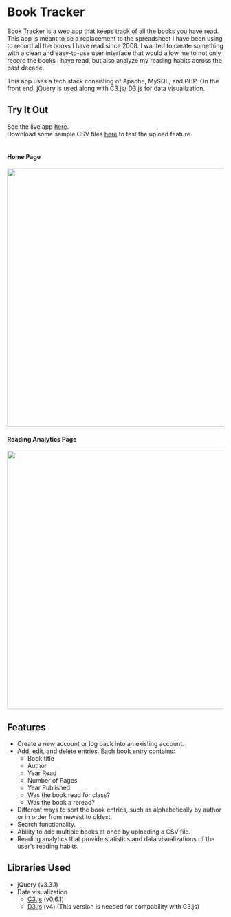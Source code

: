 # Book Tracker
Book Tracker is a web app that keeps track of all the books you have read. This app is meant to be a replacement to the spreadsheet I have been using to record all the books I have read since 2008. I wanted to create something with a clean and easy-to-use user interface that would allow me to not only record the books I have read, but also analyze my reading habits across the past decade. 

This app uses a tech stack consisting of Apache, MySQL, and PHP. On the front end, jQuery is used along with C3.js/ D3.js for data visualization.  

## Try It Out
See the live app [here](https://still-scrubland-90743.herokuapp.com/).
<br>
Download some sample CSV files [here](https://github.com/stephaniekyyip/bookTracker/tree/master/csv_files) to test the upload feature.
<br>
<br>
#### Home Page
<img src = "https://github.com/stephaniekyyip/bookTracker/blob/master/bookTrackerScreenshot.png" width = "600px"></img>
<br>

#### Reading Analytics Page
<img src = "https://github.com/stephaniekyyip/bookTracker/blob/master/bookTrackerAnalytics.png" width = "600px"></img>
<br>

## Features
- Create a new account or log back into an existing account.
- Add, edit, and delete entries. Each book entry contains:
  - Book title
  - Author
  - Year Read
  - Number of Pages
  - Year Published
  - Was the book read for class?
  - Was the book a reread?
- Different ways to sort the book entries, such as alphabetically by author or in order from newest to oldest.
- Search functionality.
- Ability to add multiple books at once by uploading a CSV file.
- Reading analytics that provide statistics and data visualizations of the user's reading habits.

## Libraries Used
- jQuery (v3.3.1)
- Data visualization
  - [C3.js](http://c3js.org) (v0.6.1)
  - [D3.js](https://d3js.org/) (v4) (This version is needed for compability with C3.js)
